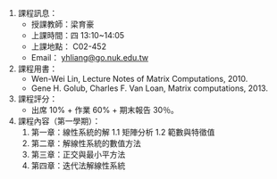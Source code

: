 1. 課程訊息：
   - 授課教師：梁育豪
   - 上課時間：四 13:10~14:05
   - 上課地點： C02-452
   - Email： yhliang@go.nuk.edu.tw
2. 課程用書：
   - Wen-Wei Lin, Lecture Notes of Matrix Computations, 2010.
   - Gene H. Golub, Charles F. Van Loan, Matrix computations, 2013.
3. 課程評分：
   - 出席 10% + 作業 60% + 期末報告 30％。
4. 課程內容（第一學期）：
     1. 第一章：線性系統的解
        1.1 矩陣分析
        1.2 範數與特徵值
     3. 第二章：解線性系統的數值方法
     4. 第三章：正交與最小平方法
     5. 第四章：迭代法解線性系統
   
